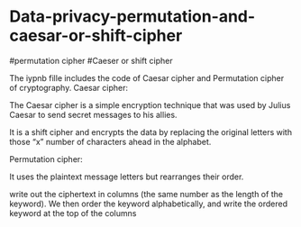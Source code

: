 # Data-privacy-permutation-and-caesar-or-shift-cipher
#permutation cipher #Caeser or shift cipher


The iypnb fille includes the code of  Caesar cipher and Permutation  cipher of cryptography.
Caesar cipher:

The Caesar cipher is a simple encryption technique that was used by Julius Caesar to send secret messages to his allies.

 It is a shift cipher and encrypts the data by replacing the original letters with those “x” number of characters ahead in the alphabet.

 Permutation  cipher:

 It uses the plaintext message letters but rearranges their order.

 write out the ciphertext in columns (the same number as the length of the keyword). We then order the keyword alphabetically, and write the ordered keyword at the top of the columns

